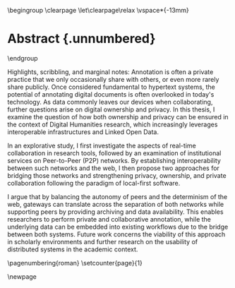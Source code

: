 \begingroup
\clearpage
\let\clearpage\relax
\vspace*{-13mm}
# Abstract {.unnumbered}
\endgroup

Highlights, scribbling, and marginal notes: Annotation is often a private practice that we only occasionally share with others, or even more rarely share publicly. Once considered fundamental to hypertext systems, the potential of annotating digital documents is often overlooked in today's technology. As data commonly leaves our devices when collaborating, further questions arise on digital ownership and privacy. In this thesis, I examine the question of how both ownership and privacy can be ensured in the context of Digital Humanities research, which increasingly leverages interoperable infrastructures and Linked Open Data. 

In an explorative study, I first investigate the aspects of real-time collaboration in research tools, followed by an examination of institutional services on Peer-to-Peer (P2P) networks. By establishing interoperability between such networks and the web, I then propose two approaches for bridging those networks and strengthening privacy, ownership, and private collaboration following the paradigm of local-first software.

I argue that by balancing the autonomy of peers and the determinism of the web, gateways can translate across the separation of both networks while supporting peers by providing archiving and data availability. This enables researchers to perform private and collaborative annotation, while the underlying data can be embedded into existing workflows due to the bridge between both systems. Future work concerns the viability of this approach in scholarly environments and further research on the usability of distributed systems in the academic context.

\pagenumbering{roman}
\setcounter{page}{1}

\newpage
